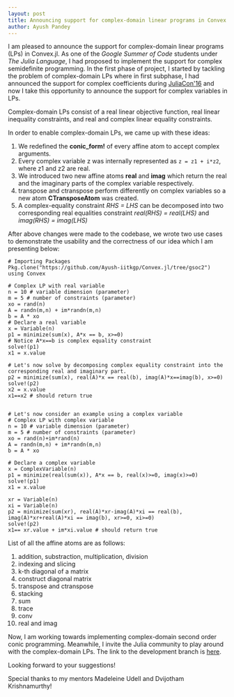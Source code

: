 ```yaml
---
layout: post
title: Announcing support for complex-domain linear programs in Convex.jl
author: Ayush Pandey
---
```


I am pleased to announce the support for complex-domain linear programs (LPs) in Convex.jl. As one of the *Google Summer of Code* students under *The Julia Language*, I had proposed to implement the support for complex semidefinite programming. In the first phase of project, I started by tackling the problem of complex-domain LPs where in first subphase, I had announced the support for complex coefficients during [JuliaCon'16](https://www.youtube.com/watch?v=fHG4uEOlMbY) and now I take this opportunity to announce the support for complex variables in LPs.

Complex-domain LPs consist of a real linear objective function, real linear inequality constraints, and real and complex linear equality constraints.

In order to enable complex-domain LPs, we came up with these ideas:

1. We redefined the **conic_form!** of every affine atom to accept complex arguments.
2. Every complex variable z was internally represented as `z = z1 + i*z2`, where z1 and z2 are real.
3. We introduced two new affine atoms **real** and **imag** which return the real and the imaginary parts of the complex variable respectively.
4. transpose and ctranspose perform differently on complex variables so a new atom **CTransposeAtom** was created.
5. A complex-equality constraint *RHS = LHS* can be decomposed into two corresponding real equalities constraint *real(RHS) = real(LHS)* and *imag(RHS) = imag(LHS)*

After above changes were made to the codebase, we wrote two use cases to demonstrate the usability and the correctness of our idea which I am presenting below:

    # Importing Packages
    Pkg.clone("https://github.com/Ayush-iitkgp/Convex.jl/tree/gsoc2")
    using Convex
 
    # Complex LP with real variable
    n = 10 # variable dimension (parameter)
    m = 5 # number of constraints (parameter)
    xo = rand(n)
    A = randn(m,n) + im*randn(m,n)
    b = A * xo 
    # Declare a real variable
    x = Variable(n)
    p1 = minimize(sum(x), A*x == b, x>=0) 
    # Notice A*x==b is complex equality constraint 
    solve!(p1)
    x1 = x.value
    
    # Let's now solve by decomposing complex equality constraint into the corresponding real and imaginary part.
    p2 = minimize(sum(x), real(A)*x == real(b), imag(A)*x==imag(b), x>=0)
    solve!(p2)
    x2 = x.value
    x1==x2 # should return true
    

    # Let's now consider an example using a complex variable
    # Complex LP with complex variable
    n = 10 # variable dimension (parameter)
    m = 5 # number of constraints (parameter)
    xo = rand(n)+im*rand(n)
    A = randn(m,n) + im*randn(m,n)
    b = A * xo
    
    # Declare a complex variable
    x = ComplexVariable(n)
    p1 = minimize(real(sum(x)), A*x == b, real(x)>=0, imag(x)>=0)
    solve!(p1)
    x1 = x.value
    
    xr = Variable(n)
    xi = Variable(n)
    p2 = minimize(sum(xr), real(A)*xr-imag(A)*xi == real(b), imag(A)*xr+real(A)*xi == imag(b), xr>=0, xi>=0)
    solve!(p2)
    x1== xr.value + im*xi.value # should return true

List of all the affine atoms are as follows:

1. addition, substraction, multiplication, division
2. indexing and slicing
3. k-th diagonal of a matrix
4. construct diagonal matrix
5. transpose and ctranspose
6. stacking
7. sum
8. trace
9. conv
10. real and imag

Now, I am working towards implementing complex-domain second order conic programming. Meanwhile, I invite the Julia community to play around with the complex-domain LPs. The link to the development branch is [here](https://github.com/Ayush-iitkgp/Convex.jl/tree/gsoc2).

Looking forward to your suggestions!

Special thanks to my mentors Madeleine Udell and Dvijotham Krishnamurthy!